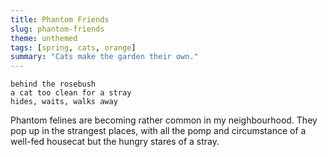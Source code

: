 ```yaml
---
title: Phantom Friends
slug: phantom-friends
theme: unthemed
tags: [spring, cats, orange]
summary: "Cats make the garden their own."
---
```


```
behind the rosebush
a cat too clean for a stray
hides, waits, walks away
```

Phantom felines are becoming rather common in my neighbourhood.
They pop up in the strangest places, with all the pomp and circumstance of a well-fed housecat but the hungry stares of a stray.
